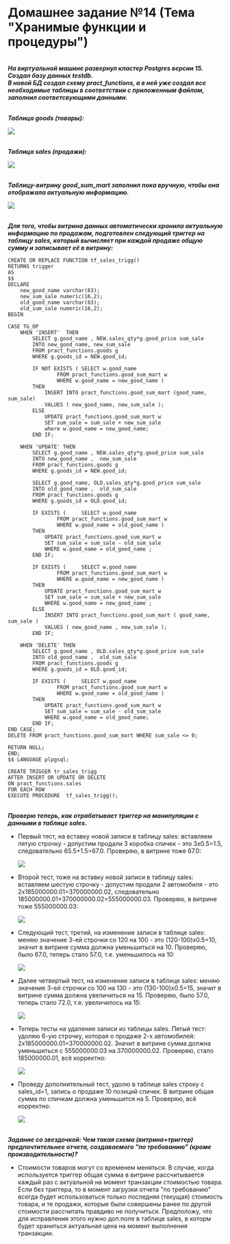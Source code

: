 # Домашнее задание №14 (Тема "Хранимые функции и процедуры")

<br>__*На виртуальной машине развернул кластер Postgres версии 15. Создал базу данных testdb.*__ 
<br>__*В новой БД создал схему pract_functions, а в ней уже создал все необходимые таблицы в соответствии с приложенным файлом, заполнил соответсвующими данными.*__

<br>__*Таблица goods (товары):*__

<img src="pic/goods.JPG" align="center" />

<br>__*Таблица sales (продажи):*__

<img src="pic/sales.JPG" align="center" />

<br>__*Таблицу-витрину good_sum_mart заполнил пока вручную, чтобы она отображала актуальную информацию.*__

<img src="pic/good_sum_mart.JPG" align="center" />

<br>__*Для того, чтобы витрина данных автоматически хранила актуальную информацию по продажам, подготовлен следующий триггер на таблицу sales, который вычисляет при каждой продаже общую сумму и записывает её в витрину:*__


````
CREATE OR REPLACE FUNCTION tf_sales_trigg()
RETURNS trigger
AS
$$
DECLARE 
	new_good_name varchar(63);
	new_sum_sale numeric(16,2); 
	old_good_name varchar(63);
	old_sum_sale numeric(16,2);
BEGIN

CASE TG_OP
	WHEN 'INSERT'  THEN 	
		SELECT g.good_name , NEW.sales_qty*g.good_price sum_sale
		INTO new_good_name, new_sum_sale 
		FROM pract_functions.goods g
		WHERE g.goods_id = NEW.good_id;

		IF NOT EXISTS ( SELECT w.good_name 
				FROM pract_functions.good_sum_mart w 
				WHERE w.good_name = new_good_name ) 
		THEN 
			INSERT INTO pract_functions.good_sum_mart (good_name, sum_sale) 
			VALUES ( new_good_name, new_sum_sale ); 
		ELSE
			UPDATE pract_functions.good_sum_mart w 
			SET sum_sale = sum_sale + new_sum_sale 
			where w.good_name = new_good_name;
		END IF; 

	WHEN 'UPDATE' THEN
		SELECT g.good_name , NEW.sales_qty*g.good_price sum_sale
		INTO new_good_name ,  new_sum_sale
		FROM pract_functions.goods g 
		WHERE g.goods_id = NEW.good_id;

		SELECT g.good_name, OLD.sales_qty*g.good_price sum_sale
		INTO old_good_name ,  old_sum_sale
		FROM pract_functions.goods g 
		WHERE g.goods_id = OLD.good_id;

		IF EXISTS ( 	SELECT w.good_name 
				FROM pract_functions.good_sum_mart w 
				WHERE w.good_name = old_good_name )
		THEN
			UPDATE pract_functions.good_sum_mart w
			SET sum_sale = sum_sale - old_sum_sale
			WHERE w.good_name = old_good_name ;
		END IF; 

		IF EXISTS ( 	SELECT w.good_name 
				FROM pract_functions.good_sum_mart w 
				WHERE w.good_name = new_good_name )
		THEN
			UPDATE pract_functions.good_sum_mart w
			SET sum_sale = sum_sale + new_sum_sale 
			WHERE w.good_name = new_good_name ;
		ELSE
			INSERT INTO pract_functions.good_sum_mart ( good_name, sum_sale ) 
			VALUES ( new_good_name , new_sum_sale );
		END IF;

	WHEN 'DELETE' THEN
		SELECT g.good_name , OLD.sales_qty*g.good_price sum_sale
		INTO old_good_name ,  old_sum_sale
		FROM pract_functions.goods g 
		WHERE g.goods_id = OLD.good_id;

		IF EXISTS ( 	SELECT w.good_name 
				FROM pract_functions.good_sum_mart w 
				WHERE w.good_name = old_good_name ) 
		THEN
			UPDATE pract_functions.good_sum_mart w
			SET sum_sale = sum_sale - old_sum_sale
			WHERE w.good_name = old_good_name;
		END IF;
END CASE;
DELETE FROM pract_functions.good_sum_mart WHERE sum_sale <= 0;

RETURN NULL;
END;
$$ LANGUAGE plpgsql;

CREATE TRIGGER tr_sales_trigg
AFTER INSERT OR UPDATE OR DELETE
ON pract_functions.sales
FOR EACH ROW
EXECUTE PROCEDURE  tf_sales_trigg();
````

<br>__*Проверю теперь, как отрабатывает триггер на манипуляции с данными в таблице sales.*__

* Первый тест, на вставку новой записи в таблицу sales: вставляем пятую строчку - допустим продали 3 коробка спичек - это  3х0.5=1.5, следовательно 65.5+1.5=67.0. Проверяю, в витрине тоже 67.0:

	<img src="pic/test_insert1.JPG" align="center" />

* Второй тест, тоже на вставку новой записи в таблицу sales: вставляем шестую строчку - допустим продали 2 автомобиля - это  2х185000000.01=370000000.02, следовательно 185000000.01+370000000.02=555000000.03. Проверяю, в витрине тоже 555000000.03:

	<img src="pic/test_insert2.JPG" align="center" />

* Следующий тест, третий, на изменение записи в таблице sales: меняю значение 3-ей строчки со 120 на 100 - это (120-100)х0.5=10, значит в витрине сумма должна уменьшиться на 10. Проверяю, было 67.0, теперь стало 57.0, т.е. уменьшилось на 10:

	<img src="pic/test_update1.JPG" align="center" />

* Далее четвертый тест, на изменение записи в таблице sales: меняю значение 3-ей строчки со 100 на 130 - это (130-100)х0.5=15, значит в витрине сумма должна увеличиться на 15. Проверяю, было 57.0, теперь стало 72.0, т.е. увеличилось на 15:

	<img src="pic/test_update2.JPG" align="center" />

* Теперь тесты на удаление записи из таблицы sales. Пятый тест: удоляю 6-ую строчку, которая о продаже 2-х автомобилей: 2х185000000.01=370000000.02. Значит в витрине сумма должна уменьшиться с 555000000.03 на 370000000.02. Проверяю, стало 185000000.01, всё корректно:

	<img src="pic/test_delete1.JPG" align="center" />

* Проведу дополнительный тест, удолю в таблице sales строку с sales_id=1, запись о продаже 10 позиций спичек. В витрине общая сумма по спичкам должна уменьшится на 5. Проверяю, всё корректно:

	<img src="pic/test_delete2.JPG" align="center" />

<br>__*Задание со звездочкой: Чем такая схема (витрина+триггер) предпочтительнее отчета, создаваемого "по требованию" (кроме производительности)?*__

* Стоимости товаров могут со временем меняться. В случае, когда используется триггер общая сумма в витрине рассчитывается каждый раз с актуальной на момент транзакции стоимостью товара. Если без триггера, то в момент загрузки отчета "по требованию" всегда будет использоваться только последняя (текущая) стоимость товара, и те продажи, которые были совершены ранее по другой стоимости рассчитать правдиво не получиться. Предположу, что для исправления этого нужно доп.поле в таблице sales, в которм будет храниться актуальная цена на момент выполнения транзакции.   
